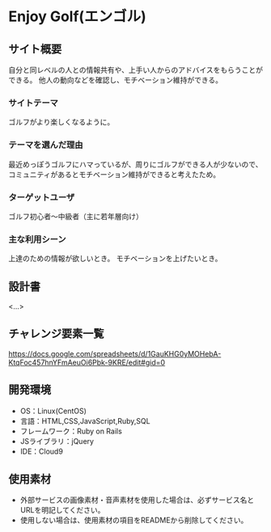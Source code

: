 # Enjoy Golf(エンゴル)
## サイト概要
自分と同レベルの人との情報共有や、上手い人からのアドバイスをもらうことができる。
他人の動向などを確認し、モチベーション維持ができる。

### サイトテーマ
ゴルフがより楽しくなるように。

### テーマを選んだ理由
最近めっぽうゴルフにハマっているが、周りにゴルフができる人が少ないので、
コミュニティがあるとモチベーション維持ができると考えたため。

### ターゲットユーザ
ゴルフ初心者〜中級者（主に若年層向け）

### 主な利用シーン
上達のための情報が欲しいとき。
モチベーションを上げたいとき。

## 設計書
<...>

## チャレンジ要素一覧
https://docs.google.com/spreadsheets/d/1GauKHG0yMOHebA-KtqFoc457hnYFmAeuOi6Pbk-9KRE/edit#gid=0

## 開発環境
- OS：Linux(CentOS)
- 言語：HTML,CSS,JavaScript,Ruby,SQL
- フレームワーク：Ruby on Rails
- JSライブラリ：jQuery
- IDE：Cloud9

## 使用素材
- 外部サービスの画像素材・音声素材を使用した場合は、必ずサービス名とURLを明記してください。
- 使用しない場合は、使用素材の項目をREADMEから削除してください。
